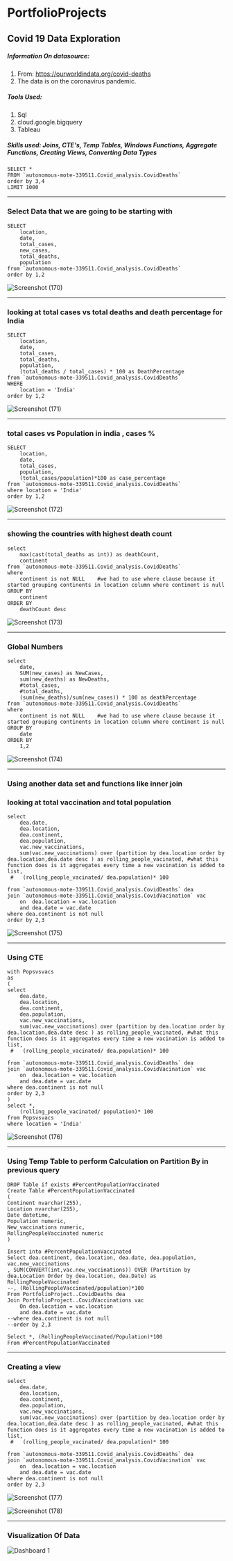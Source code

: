 # PortfolioProjects

## Covid 19 Data Exploration 

##### Information On datasource:
1. From: https://ourworldindata.org/covid-deaths
2. The data is on the coronavirus pandemic.

##### Tools Used:
1. Sql
2. cloud.google.bigquery
3. Tableau
##### Skills used: Joins, CTE's, Temp Tables, Windows Functions, Aggregate Functions, Creating Views, Converting Data Types



```
SELECT *  
FROM `autonomous-mote-339511.Covid_analysis.CovidDeaths` 
order by 3,4
LIMIT 1000
```

---------------------------------------------------------------------------------------------------------------------------------------------------
### Select Data that we are going to be starting with
```
SELECT 
    location,
    date,
    total_cases,
    new_cases,
    total_deaths,
    population
from `autonomous-mote-339511.Covid_analysis.CovidDeaths`
order by 1,2
```
![Screenshot (170)](https://user-images.githubusercontent.com/94778793/162557144-e7001823-2a49-43f1-9d5c-0b9fb68e4b8e.png)

-----------------------------------------------------------------------------------------------------------------------------------------------------

### looking at total cases vs total deaths and death percentage for India 

```
SELECT 
    location,
    date,
    total_cases,
    total_deaths,
    population,
    (total_deaths / total_cases) * 100 as DeathPercentage
from `autonomous-mote-339511.Covid_analysis.CovidDeaths`
WHERE 
    location = 'India'
order by 1,2
```
![Screenshot (171)](https://user-images.githubusercontent.com/94778793/162557202-51eebbe4-8b28-4073-9349-623ae1263f67.png)

-------------------------------------------------------------------------------------------------------------------------------------------------------------
### total cases vs Population in india , cases % 
```
SELECT 
    location,
    date,
    total_cases,
    population,
    (total_cases/population)*100 as case_percentage
from `autonomous-mote-339511.Covid_analysis.CovidDeaths`
where location = 'India'
order by 1,2
```
![Screenshot (172)](https://user-images.githubusercontent.com/94778793/162557224-52c9ad22-8136-444f-9d0a-70dc58331436.png)

-----------------------------------------------------------------------------------------------------------------------------------------
### showing the countries with highest death count 
```
select 
    max(cast(total_deaths as int)) as deathCount,
    continent
from `autonomous-mote-339511.Covid_analysis.CovidDeaths`
where 
    continent is not NULL    #we had to use where clause because it started grouping continents in location column where continent is null  
GROUP BY 
    continent
ORDER BY 
    deathCount desc
```
![Screenshot (173)](https://user-images.githubusercontent.com/94778793/162557274-24732a6b-65b5-460c-b9c6-ab03aa331ed7.png)

----------------------------------------------------------------------------------------------------------- 
### Global Numbers
```
select 
    date, 
    SUM(new_cases) as NewCases,
    sum(new_deaths) as NewDeaths,
    #total_cases,
    #total_deaths,
    (sum(new_deaths)/sum(new_cases)) * 100 as deathPercentage
from `autonomous-mote-339511.Covid_analysis.CovidDeaths`
where 
    continent is not NULL    #we had to use where clause because it started grouping continents in location column where continent is null  
GROUP BY 
    date 
ORDER BY 
    1,2 

```
![Screenshot (174)](https://user-images.githubusercontent.com/94778793/162557314-9c60939f-51ea-4d89-95ac-36d2bdef79f1.png)

-----------------------------------------------------------------------------------------------------------------
### Using another data set and functions like inner join
### looking at total vaccination and total population 
```
select 
    dea.date,
    dea.location,
    dea.continent,
    dea.population,
    vac.new_vaccinations,
    sum(vac.new_vaccinations) over (partition by dea.location order by dea.location,dea.date desc ) as rolling_people_vacinated, #what this function does is it aggregates every time a new vacination is added to list,
 #   (rolling_people_vacinated/ dea.population)* 100 

from `autonomous-mote-339511.Covid_analysis.CovidDeaths` dea
join `autonomous-mote-339511.Covid_analysis.CovidVacination` vac
    on  dea.location = vac.location
    and dea.date = vac.date
where dea.continent is not null 
order by 2,3
```
![Screenshot (175)](https://user-images.githubusercontent.com/94778793/162557373-c28c6195-cf52-4a9e-a797-d4535d02e19d.png)

--------------------------------------------------------------------------------------------------------------------------------------------------------
### Using CTE
```
with Popsvsvacs
as
(
select 
    dea.date,
    dea.location,
    dea.continent,
    dea.population,
    vac.new_vaccinations,
    sum(vac.new_vaccinations) over (partition by dea.location order by dea.location,dea.date desc ) as rolling_people_vacinated, #what this function does is it aggregates every time a new vacination is added to list,
 #   (rolling_people_vacinated/ dea.population)* 100 

from `autonomous-mote-339511.Covid_analysis.CovidDeaths` dea
join `autonomous-mote-339511.Covid_analysis.CovidVacination` vac
    on  dea.location = vac.location
    and dea.date = vac.date
where dea.continent is not null 
order by 2,3
)
select *,
    (rolling_people_vacinated/ population)* 100
from Popsvsvacs 
where location = 'India'
```
![Screenshot (176)](https://user-images.githubusercontent.com/94778793/162557424-e84eadcc-e6ce-44ed-a0cb-2290a46fa672.png)

-----------------------------------------------------------------------------------------------------------------------------------------------------------
### Using Temp Table to perform Calculation on Partition By in previous query

```
DROP Table if exists #PercentPopulationVaccinated
Create Table #PercentPopulationVaccinated
(
Continent nvarchar(255),
Location nvarchar(255),
Date datetime,
Population numeric,
New_vaccinations numeric,
RollingPeopleVaccinated numeric
)

Insert into #PercentPopulationVaccinated
Select dea.continent, dea.location, dea.date, dea.population, vac.new_vaccinations
, SUM(CONVERT(int,vac.new_vaccinations)) OVER (Partition by dea.Location Order by dea.location, dea.Date) as RollingPeopleVaccinated
--, (RollingPeopleVaccinated/population)*100
From PortfolioProject..CovidDeaths dea
Join PortfolioProject..CovidVaccinations vac
	On dea.location = vac.location
	and dea.date = vac.date
--where dea.continent is not null 
--order by 2,3

Select *, (RollingPeopleVaccinated/Population)*100
From #PercentPopulationVaccinated

```

-----------------------------------------------------------------------------------------------------------------------------------------------------------
### Creating a view
```
select 
    dea.date,
    dea.location,
    dea.continent,
    dea.population,
    vac.new_vaccinations,
    sum(vac.new_vaccinations) over (partition by dea.location order by dea.location,dea.date desc ) as rolling_people_vacinated, #what this function does is it aggregates every time a new vacination is added to list,
 #   (rolling_people_vacinated/ dea.population)* 100 

from `autonomous-mote-339511.Covid_analysis.CovidDeaths` dea
join `autonomous-mote-339511.Covid_analysis.CovidVacination` vac
    on  dea.location = vac.location
    and dea.date = vac.date
where dea.continent is not null 
order by 2,3
```
![Screenshot (177)](https://user-images.githubusercontent.com/94778793/162557513-be5c47b9-a9d7-4ed1-aff9-0eb7441eb938.png)

![Screenshot (178)](https://user-images.githubusercontent.com/94778793/162557521-c78e0766-1800-4996-b263-0cb0c3807875.png)

----------------------------------------------------------------------------------------------------------------------------------------------------------------
### Visualization Of Data 
![Dashboard 1](https://user-images.githubusercontent.com/94778793/162598250-fd93a2c2-7ed2-4526-8d42-cf3d0aa80e09.png)

